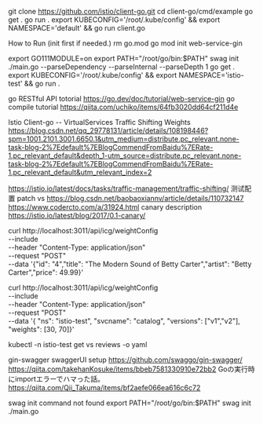 
git clone https://github.com/istio/client-go.git
cd client-go/cmd/example
go get .
go run .
export KUBECONFIG='/root/.kube/config' && export NAMESPACE='default' && go run client.go


How to Run
(init first if needed.)
rm go.mod
go mod init web-service-gin

export GO111MODULE=on
export PATH="/root/go/bin:$PATH"
swag init ./main.go --parseDependency --parseInternal --parseDepth 1
go get .
export KUBECONFIG='/root/.kube/config' && export NAMESPACE='istio-test' && go run .



go RESTful API totorial
https://go.dev/doc/tutorial/web-service-gin
go compile tutorial
https://qiita.com/uchiko/items/64fb3020dd64cf211d4e

Istio Client-go -- VirtualServices Traffic Shifting Weights
https://blog.csdn.net/qq_29778131/article/details/108198446?spm=1001.2101.3001.6650.1&utm_medium=distribute.pc_relevant.none-task-blog-2%7Edefault%7EBlogCommendFromBaidu%7ERate-1.pc_relevant_default&depth_1-utm_source=distribute.pc_relevant.none-task-blog-2%7Edefault%7EBlogCommendFromBaidu%7ERate-1.pc_relevant_default&utm_relevant_index=2

https://istio.io/latest/docs/tasks/traffic-management/traffic-shifting/
测试配置 patch vs
https://blog.csdn.net/baobaoxiannv/article/details/110732147
https://www.codercto.com/a/31924.html
canary description
https://istio.io/latest/blog/2017/0.1-canary/


curl http://localhost:3011/api/icg/weightConfig \
    --include \
    --header "Content-Type: application/json" \
    --request "POST" \
    --data '{"id": "4","title": "The Modern Sound of Betty Carter","artist": "Betty Carter","price": 49.99}'


curl http://localhost:3011/api/icg/weightConfig \
    --include \
    --header "Content-Type: application/json" \
    --request "POST" \
    --data '{ "ns": "istio-test", "svcname": "catalog", "versions": ["v1","v2"], "weights": [30, 70]}'

kubectl -n istio-test get vs reviews   -o yaml

gin-swagger swaggerUI  setup
https://github.com/swaggo/gin-swagger/
https://qiita.com/takehanKosuke/items/bbeb7581330910e72bb2
Goの実行時にimportエラーでハマった話。
https://qiita.com/Qii_Takuma/items/bf2aefe066ea616c6c72

swag init command not found
export PATH="/root/go/bin:$PATH"
swag init ./main.go


